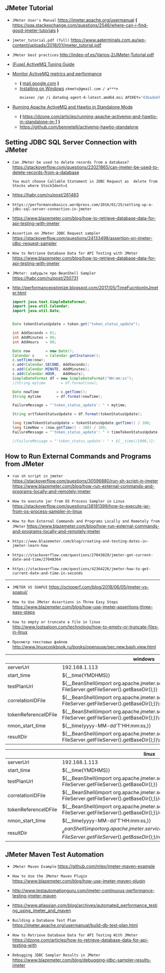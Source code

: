 
JMeter Tutorial
---
* `JMeter User's Manual` https://jmeter.apache.org/usermanual  **(** https://sqa.stackexchange.com/questions/2546/where-can-i-find-good-jmeter-tutorials **)**
* `jmeter_tutorial.pdf (full)` https://www.aaterminals.com.au/wp-content/uploads/2018/01/jmeter_tutorial.pdf
* `JMeter best practices` http://index-of.es/Varios-2/JMeter-Tutorial.pdf



* [(Fuse) ActiveMQ Tuning Guide](https://access.redhat.com/documentation/en-US/Fuse_ESB_Enterprise/7.1/html-single/ActiveMQ_Tuning_Guide/index.html)
* [Monitor ActiveMQ metrics and performance](https://www.datadoghq.com/blog/monitor-activemq-metrics-performance)
  * **(** [mail.google.com](https://mail.google.com/mail/u/0/#inbox/FMfcgxwBVDCvxfCPQXBQKwLsQgKnJzTn) **)**
  * [Installing on Windows](https://app.datadoghq.com/signup/agent#windows) `skmets@gmail.com / a***n`
    ```bash
    msiexec /qn /i datadog-agent-6-latest.amd64.msi APIKEY="43badebfebd35f7401abc04748d758c9" HOSTNAME="my_hostname" TAGS="mytag1,mytag2"
    ```
* [Running Apache ActiveMQ and Hawtio in Standalone Mode](http://bennet-schulz.com/2016/07/apache-activemq-and-hawtio.html)
  * **(** https://dzone.com/articles/running-apache-activemq-and-hawtio-in-standalone-m-1 **)**
  * https://github.com/bennetelli/activemq-hawtio-standalone


Setting JDBC SQL Server Connection with JMeter
---

* `Can JMeter be used to delete records from a database?` https://stackoverflow.com/questions/22021865/can-jmeter-be-used-to-delete-records-from-a-database
  ```text
  You must choose Callable Statement in JDBC Request as  delete from Stocks where StockIdent=1
  ```

* https://habr.com/ru/post/261483
* `https://performancebasics.wordpress.com/2016/01/25/setting-up-a-jdbc-sql-server-connection-in-jmeter`
* https://www.blazemeter.com/blog/how-to-retrieve-database-data-for-api-testing-with-jmeter



* `Assertion on JMeter JDBC Request sampler` https://stackoverflow.com/questions/24133498/assertion-on-jmeter-jdbc-request-sampler
* `How to Retrieve Database Data for API Testing with JMeter` https://www.blazemeter.com/blog/how-to-retrieve-database-data-for-api-testing-with-jmeter

* `JMeter: забудьте про BeanShell Sampler` https://habr.com/ru/post/250731
* http://performanceoptimize.blogspot.com/2017/05/TimeFucntionInJmeter.html
    ```java
    import java.text.SimpleDateFormat;
    import java.util.Calendar;
    import java.util.Date;
    
    
    Date tokenStatusUpdate = token.get("token_status_update");
    
    int AddSeconds = 01;
    int AddMinutes = 00;
    int AddHours   = 00;
    
    Date now       = new Date();
    Calendar c     = Calendar.getInstance();
    c.setTime(now);
    c.add(Calendar.SECOND, AddSeconds);
    c.add(Calendar.MINUTE, AddMinutes);
    c.add(Calendar.HOUR,   AddHours);
    SimpleDateFormat df = new SimpleDateFormat("HH:mm:ss");
    //String mytime       = df.format(now);
    
    Date nowTime        = c.getTime();
    String mytime       = df.format(nowTime);
    
    FailureMessage = "'token_status_update': " + mytime;
    
    String srtTokenStatusUpdate = df.format(tokenStatusUpdate);
    
    long timeTokenStatusUpdate = tokenStatusUpdate.getTime() / 100;
    long timeNow = (now.getTime() - 100) / 100;
    FailureMessage = "'token_status_update': " + timeTokenStatusUpdate + " --- " + timeNow;
    
  //FailureMessage = "'token_status_update': " + ${__time(/1000,)};
    ```


How to Run External Commands and Programs from JMeter
---
* `run sh script in jmeter` https://stackoverflow.com/questions/30596880/run-sh-script-in-jmeter
                            https://www.blazemeter.com/blog/how-run-external-commands-and-programs-locally-and-remotely-jmeter
* `How to execute jar from OS Process Sampler in Linux` https://stackoverflow.com/questions/38181399/how-to-execute-jar-from-os-process-sampler-in-linux
* `How to Run External Commands and Programs Locally and Remotely from JMeter` https://www.blazemeter.com/blog/how-run-external-commands-and-programs-locally-and-remotely-jmeter



* `https://www.blazemeter.com/blog/creating-and-testing-dates-in-jmeter-learn-how`
* `https://stackoverflow.com/questions/27043029/jmeter-get-current-date-and-time/27048364`
* `https://stackoverflow.com/questions/42364226/jmeter-how-to-get-current-date-and-time-in-seconds`

---

* `JMETER VS SOAPUI` https://octoperf.com/blog/2018/06/05/jmeter-vs-soapui/


* `How to Use JMeter Assertions in Three Easy Steps` https://www.blazemeter.com/blog/how-use-jmeter-assertions-three-easy-steps


* `how to empty or truncate a file in linux` http://www.lostsaloon.com/technology/how-to-empty-or-truncate-files-in-linux
* `Просмотр текстовых файлов` http://www.linuxcookbook.ru/books/opensuse/sec.new.bash.view.html



|   | windows  |
|---|---|
| serverUrl  | 192.168.1.113  |
| start_time  | ${__time(YMDHMS)}  |
| testPlanUrl  | ${__BeanShell(import org.apache.jmeter.services.FileServer; FileServer.getFileServer().getBaseDir();)}  |
| correlationIDFile  | ${__BeanShell(import org.apache.jmeter.services.FileServer; FileServer.getFileServer().getBaseDir();)}\start_correlationID  |
| tokenReferenceIDFile  | ${__BeanShell(import org.apache.jmeter.services.FileServer; FileServer.getFileServer().getBaseDir();)}\start_tokenReferenceID  |
| nmon_start_time  | ${__time(yyyy-MM-dd'T'HH:mm:ss,)}  |
| resultDir  | ${__BeanShell(import org.apache.jmeter.services.FileServer; FileServer.getFileServer().getBaseDir();)}\results\\${__time(YMDHMS)}  |


|   | linux  |
|---|---|
| serverUrl  | 192.168.1.113  |
| start_time  | ${__time(YMDHMS)}  |
| testPlanUrl  | ${__BeanShell(import org.apache.jmeter.services.FileServer; FileServer.getFileServer().getBaseDir();)}  |
| correlationIDFile  | ${__BeanShell(import org.apache.jmeter.services.FileServer; FileServer.getFileServer().getBaseDir();)}/conf/start_correlationId.conf  |
| tokenReferenceIDFile  | ${__BeanShell(import org.apache.jmeter.services.FileServer; FileServer.getFileServer().getBaseDir();)}/conf/start_tokenReferenceId.conf  |
| nmon_start_time  | ${__time(yyyy-MM-dd'T'HH:mm:ss,)}  |
| resultDir  | ${__BeanShell(import org.apache.jmeter.services.FileServer; FileServer.getFileServer().getBaseDir();)}/results/${__time(YMDHMS)}  |


JMeter Maven Test Automation
---
* `JMeter Maven Example` https://github.com/mlex/jmeter-maven-example
* `How to Use the JMeter Maven Plugin` https://www.blazemeter.com/blog/how-use-jmeter-maven-plugin
* http://www.testautomationguru.com/jmeter-continuous-performance-testing-jmeter-maven
* https://www.atlassian.com/blog/archives/automated_performance_testing_using_jmeter_and_maven



* `Building a Database Test Plan` https://jmeter.apache.org/usermanual/build-db-test-plan.html
* `How to Retrieve Database Data for API Testing With JMeter` https://dzone.com/articles/how-to-retrieve-database-data-for-api-testing-with
* `Debugging JDBC Sampler Results in JMeter` https://www.blazemeter.com/blog/debugging-jdbc-sampler-results-jmeter
